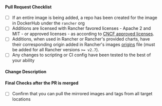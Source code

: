 #### Pull Request Checklist ####

- [ ] If an entire image is being added, a repo has been created for the image in DockerHub under the `rancher` org
- [ ] Additions are licensed with Rancher favored licenses - Apache 2 and MIT - or approved licenses - as according to [CNCF approved licenses](https://github.com/cncf/foundation/blob/main/allowed-third-party-license-policy.md).
- [ ] Additions, when used in Rancher or Rancher's provided charts, have their corresponding origin added in Rancher's images [origins](https://github.com/rancher/rancher/blob/release/v2.7/pkg/image/origins.go) file (must be added for all Rancher versions `>= v2.7`).
- [ ] Any changes to scripting or CI config have been tested to the best of your ability

#### Change Description ####

<!-- Describe what you are doing and why. Link any related issues, pull requests and commit hashes. -->

#### Final Checks after the PR is merged ####

- [ ] Confirm that you can pull the mirrored images and tags from all target locations
